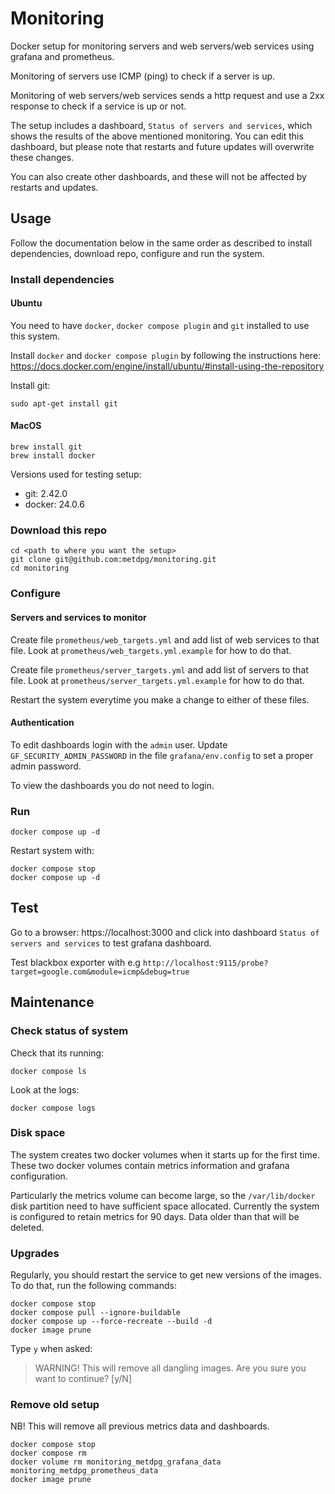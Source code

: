 # Monitoring

Docker setup for monitoring servers and web servers/web services using grafana and prometheus.

Monitoring of servers use ICMP (ping) to check if a server is up.

Monitoring of web servers/web services sends a http request and use a 2xx response to check if a service is up or not.

The setup includes a dashboard, `Status of servers and services`, which shows the results of the above mentioned monitoring. You can edit this dashboard, but please note that restarts and future updates will overwrite these changes.

You can also create other dashboards, and these will not be affected by restarts and updates.

## Usage

Follow the documentation below in the same order as described to install dependencies, download repo, configure and run the system.

### Install dependencies

#### Ubuntu

You need to have `docker`, `docker compose plugin` and `git` installed to use this system.

Install `docker` and `docker compose plugin` by following the instructions here: https://docs.docker.com/engine/install/ubuntu/#install-using-the-repository

Install git:

```shell
sudo apt-get install git
```

#### MacOS

```shell
brew install git
brew install docker
```

Versions used for testing setup:

- git: 2.42.0
- docker: 24.0.6

### Download this repo

```shell
cd <path to where you want the setup>
git clone git@github.com:metdpg/monitoring.git
cd monitoring
```

### Configure

#### Servers and services to monitor

Create file `prometheus/web_targets.yml` and add list of web services to that file. Look at `prometheus/web_targets.yml.example` for how to do that.

Create file `prometheus/server_targets.yml` and add list of servers to that file.  Look at `prometheus/server_targets.yml.example` for how to do that.

Restart the system everytime you make a change to either of these files.

#### Authentication

To edit dashboards login with the `admin` user.
Update `GF_SECURITY_ADMIN_PASSWORD` in the file `grafana/env.config` to set a proper admin password.

To view the dashboards you do not need to login.

### Run

```shell
docker compose up -d
```

Restart system with:

```shell
docker compose stop
docker compose up -d
```

## Test

Go to a browser: https://localhost:3000 and click into dashboard `Status of servers and services` to test grafana dashboard.

Test blackbox exporter with e.g `http://localhost:9115/probe?target=google.com&module=icmp&debug=true`

## Maintenance

### Check status of system

Check that its running:

```shell
docker compose ls
```

Look at the logs:

```shell
docker compose logs
```

### Disk space

The system creates two docker volumes when it starts up for the first time. These two docker volumes contain metrics information and grafana configuration.

Particularly the metrics volume can become large, so the `/var/lib/docker` disk partition need to have sufficient space allocated. Currently the system is configured to retain metrics for 90 days. Data older than that will be deleted.

### Upgrades

Regularly, you should restart the service to get new versions of the images. To do that, run the following commands:

```shell
docker compose stop
docker compose pull --ignore-buildable
docker compose up --force-recreate --build -d
docker image prune
```

Type `y` when asked:

>WARNING! This will remove all dangling images.
Are you sure you want to continue? [y/N]

### Remove old setup

NB! This will remove all previous metrics data and dashboards.

```shell
docker compose stop
docker compose rm
docker volume rm monitoring_metdpg_grafana_data monitoring_metdpg_prometheus_data
docker image prune
```
